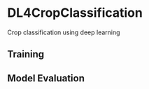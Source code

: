 # DL4CropClassification
Crop classification using deep learning 

## Training

## Model Evaluation


